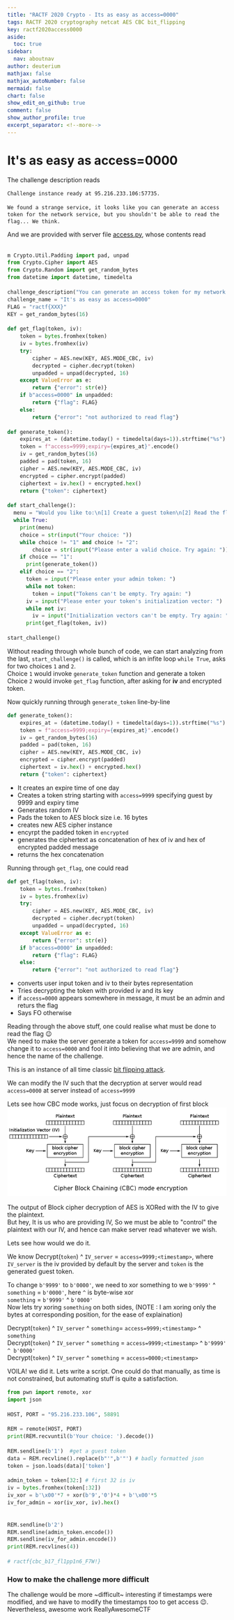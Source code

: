 ```yaml
---
title: "RACTF 2020 Crypto - Its as easy as access=0000"
tags: RACTF 2020 cryptography netcat AES CBC bit_flipping
key: ractf2020access0000
aside:
  toc: true
sidebar:
  nav: aboutnav
author: deuterium
mathjax: false
mathjax_autoNumber: false
mermaid: false
chart: false
show_edit_on_github: true
comment: false
show_author_profile: true
excerpt_separator: <!--more-->
---
```


# It's as easy as access=0000

The challenge description reads
```
Challenge instance ready at 95.216.233.106:57735.

We found a strange service, it looks like you can generate an access token for the network service, but you shouldn't be able to read the flag... We think.
```

And we are provided with server file [access.py](access.py), whose contents read
```python

m Crypto.Util.Padding import pad, unpad
from Crypto.Cipher import AES
from Crypto.Random import get_random_bytes
from datetime import datetime, timedelta

challenge_description("You can generate an access token for my network service, but you shouldn't be able to read the flag... I think.")
challenge_name = "It's as easy as access=0000"
FLAG = "ractf{XXX}"
KEY = get_random_bytes(16)

def get_flag(token, iv):
    token = bytes.fromhex(token)
    iv = bytes.fromhex(iv)
    try:
        cipher = AES.new(KEY, AES.MODE_CBC, iv)
        decrypted = cipher.decrypt(token)
        unpadded = unpad(decrypted, 16)
    except ValueError as e:
        return {"error": str(e)}
    if b"access=0000" in unpadded:
        return {"flag": FLAG}
    else:
        return {"error": "not authorized to read flag"}

def generate_token():
    expires_at = (datetime.today() + timedelta(days=1)).strftime("%s")
    token = f"access=9999;expiry={expires_at}".encode()
    iv = get_random_bytes(16)
    padded = pad(token, 16)
    cipher = AES.new(KEY, AES.MODE_CBC, iv)
    encrypted = cipher.encrypt(padded)
    ciphertext = iv.hex() + encrypted.hex()
    return {"token": ciphertext}

def start_challenge():
  menu = "Would you like to:\n[1] Create a guest token\n[2] Read the flag"
  while True:
    print(menu)
    choice = str(input("Your choice: "))
    while choice != "1" and choice != "2":
        choice = str(input("Please enter a valid choice. Try again: "))
    if choice == "1":
      print(generate_token())
    elif choice == "2":
      token = input("Please enter your admin token: ")
      while not token:
        token = input("Tokens can't be empty. Try again: ")
      iv = input("Please enter your token's initialization vector: ")
      while not iv:
        iv = input("Initialization vectors can't be empty. Try again: ")
      print(get_flag(token, iv))

start_challenge()
```
Without reading through whole bunch of code, we can start analyzing from the last, `start_challenge()` is called, which is an infite loop `while True`,
asks for two choices `1` and `2`.  
Choice `1` would invoke `generate_token` function and generate a token  
Choice `2` would invoke `get_flag` function, after asking for **iv** and encrypted token.  

Now quickly running through `generate_token` line-by-line
```python
def generate_token():
    expires_at = (datetime.today() + timedelta(days=1)).strftime("%s")
    token = f"access=9999;expiry={expires_at}".encode()
    iv = get_random_bytes(16)
    padded = pad(token, 16)
    cipher = AES.new(KEY, AES.MODE_CBC, iv)
    encrypted = cipher.encrypt(padded)
    ciphertext = iv.hex() + encrypted.hex()
    return {"token": ciphertext}
```
  * It creates an expire time of one day
  * Creates a token string starting with `access=9999` specifying guest by 9999 and expiry time
  * Generates random IV
  * Pads the token to AES block size i.e. 16 bytes
  * creates new AES cipher instance
  * encyrpt the padded token in `encrypted`
  * generates the ciphertext as concatenation of hex of iv and hex of encrypted padded message
  * returns the hex concatenation

Running through `get_flag`, one could read
```python
def get_flag(token, iv):
    token = bytes.fromhex(token)
    iv = bytes.fromhex(iv)
    try:
        cipher = AES.new(KEY, AES.MODE_CBC, iv)
        decrypted = cipher.decrypt(token)
        unpadded = unpad(decrypted, 16)
    except ValueError as e:
        return {"error": str(e)}
    if b"access=0000" in unpadded:
        return {"flag": FLAG}
    else:
        return {"error": "not authorized to read flag"}
```
  * converts user input token and iv to their bytes representation
  * Tries decrypting the token with provided iv and its key
  * if `access=0000` appears somewhere in message, it must be an admin and returs the flag
  * Says FO otherwise

Reading through the above stuff, one could realise what must be done to read the flag :wink:  
We need to make the server generate a token for `access=9999` and somehow change it to `access=0000` and fool it into believing that we are admin, and hence the name of the challenge.

This is an instance of all time classic [bit flipping attack](https://en.wikipedia.org/wiki/Bit-flipping_attack).

We can modify the IV such that the decryption at server would read `access=0000` at server instead of `access=9999`

Lets see how CBC mode works, just focus on decryption of first block
![](CBC_MODE.png)

The output of Block cipher decryption of AES is XORed with the IV to give the plaintext.  
But hey, It is us who are providing IV, So we must be able to "control" the plaintext with our IV, and hence can make server read whatever we wish. 

Lets see how would we do it.

We know Decrypt(`token`) ^ `IV_server` = `access=9999;<timestamp>`, where `IV_server` is the iv provided by default by the server and `token` is the generated guest token.

To change `b'9999'` to `b'0000'`, we need to xor something to we
`b'9999'` ^ `something` = `b'0000'`, here `^` is byte-wise xor  
`something` = `b'9999'` ^ `b'0000'`  
Now lets try xoring `something` on both sides, (NOTE : I am xoring only the bytes at corresponding position, for the ease of explaination)     

Decrypt(`token`) ^ `IV_server` ^ `something`= `access=9999;<timestamp>` ^ `something`  
Decrypt(`token`) ^ `IV_server` ^ `something` = `access=9999;<timestamp>` ^ `b'9999' ^ b'0000'`  
Decrypt(`token`) ^ `IV_server` ^ `something` = `access=0000;<timestamp>`

VOILA! we did it. Lets write a script.
One could do that manually, as time is not constrained, but automating stuff is quite a satisfaction.

```python
from pwn import remote, xor
import json

HOST, PORT = "95.216.233.106", 58891

REM = remote(HOST, PORT)
print(REM.recvuntil(b'Your choice: ').decode())

REM.sendline(b'1')  #get a guest token
data = REM.recvline().replace(b"'",b'"') # badly formatted json
token = json.loads(data)['token']

admin_token = token[32:] # first 32 is iv
iv = bytes.fromhex(token[:32])
iv_xor = b'\x00'*7 + xor(b'9','0')*4 + b'\x00'*5
iv_for_admin = xor(iv_xor, iv).hex()


REM.sendline(b'2')
REM.sendline(admin_token.encode())
REM.sendline(iv_for_admin.encode())
print(REM.recvlines(4))

# ractf{cbc_b17_fl1pp1n6_F7W!}
```

### How to make the challenge more difficult
The challenge would be more ~difficult~ interesting if timestamps were modified, and we have to modify the timestamps too to get access :wink:.  
Nevertheless, awesome work ReallyAwesomeCTF
